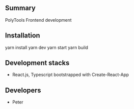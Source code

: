 ## Summary

PolyTools Frontend development

## Installation


yarn install
yarn dev
yarn start
yarn build


## Development stacks

* React.js, Typescript bootstrapped with Create-React-App

## Developers

* Peter